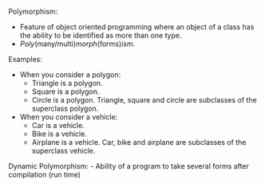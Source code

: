 Polymorphism:

- Feature of object oriented programming where an object of a class has the ability to be identified as more than one type.
- *Poly*(many/multi)*morph*(forms)*ism*.

Examples:
- When you consider a polygon:
    - Triangle is a polygon.
    - Square is a polygon.
    - Circle is a polygon.
    Triangle, square and circle are subclasses of the superclass polygon.
- When you consider a vehicle:
    - Car is a vehicle.
    - Bike is a vehicle.
    - Airplane is a vehicle.
    Car, bike and airplane are subclasses of the superclass vehicle.

Dynamic Polymorphism:
    - Ability of a program to take several forms after compilation (run time)